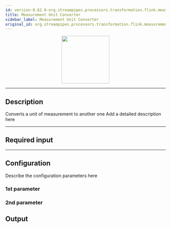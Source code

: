 ```yaml
---
id: version-0.62.0-org.streampipes.processors.transformation.flink.measurement-unit-converter
title: Measurement Unit Converter
sidebar_label: Measurement Unit Converter
original_id: org.streampipes.processors.transformation.flink.measurement-unit-converter
---
```




<p align="center"> 
    <img src="/docs/img/pipeline-elements/org.streampipes.processors.transformation.flink.measurement-unit-converter/icon.png" width="150px;" class="pe-image-documentation"/>
</p>

***

## Description

Converts a unit of measurement to another one
Add a detailed description here

***

## Required input


***

## Configuration

Describe the configuration parameters here

### 1st parameter


### 2nd parameter

## Output